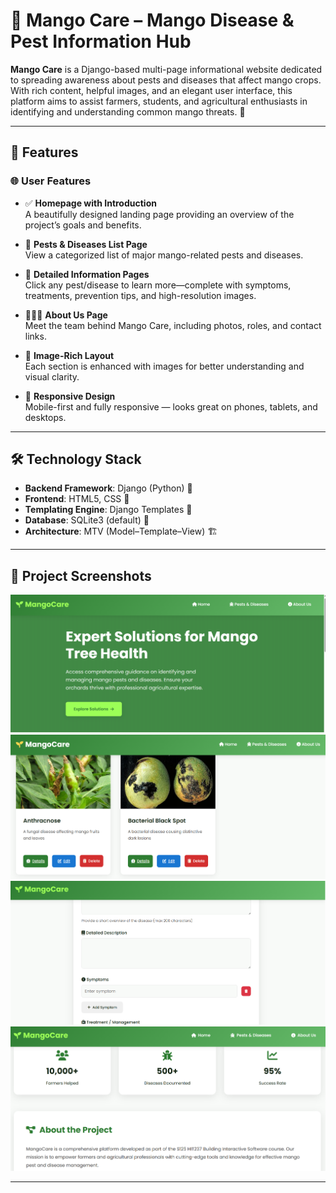 # 🥭 Mango Care – Mango Disease & Pest Information Hub

**Mango Care** is a Django-based multi-page informational website dedicated to spreading awareness about pests and diseases that affect mango crops. With rich content, helpful images, and an elegant user interface, this platform aims to assist farmers, students, and agricultural enthusiasts in identifying and understanding common mango threats. 🌿

---

## 🚀 Features

### 🌐 User Features

* ✅ **Homepage with Introduction**  
  A beautifully designed landing page providing an overview of the project’s goals and benefits.

* 🐛 **Pests & Diseases List Page**  
  View a categorized list of major mango-related pests and diseases.

* 🔬 **Detailed Information Pages**  
  Click any pest/disease to learn more—complete with symptoms, treatments, prevention tips, and high-resolution images.

* 🧑‍🤝‍🧑 **About Us Page**  
  Meet the team behind Mango Care, including photos, roles, and contact links.

* 📸 **Image-Rich Layout**  
  Each section is enhanced with images for better understanding and visual clarity.

* 🎯 **Responsive Design**  
  Mobile-first and fully responsive — looks great on phones, tablets, and desktops.


---

## 🛠 Technology Stack

* **Backend Framework**: Django (Python) 🐍  
* **Frontend**: HTML5, CSS 🎨  
* **Templating Engine**: Django Templates 🧩  
* **Database**: SQLite3 (default)  💾  
* **Architecture**: MTV (Model–Template–View) 🏗️

---



## 📸 Project Screenshots

<p align="center">
  <!-- Replace with your actual screenshots -->
  <img width="600" src="https://github.com/RlM100always/Hisab/blob/main/mango-care/Screenshot%202025-06-06%20235245.png?raw=true" />
  <img width="600" src="https://github.com/RlM100always/Hisab/blob/main/mango-care/Screenshot%202025-06-06%20235304.png?raw=true" />
  <img width="600" src="https://github.com/RlM100always/Hisab/blob/main/mango-care/Screenshot%202025-06-06%20235329.png?raw=true" />
  <img width="600" src="https://github.com/RlM100always/Hisab/blob/main/mango-care/Screenshot%202025-06-06%20235417.png?raw=true" />
</p>

---




